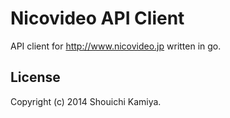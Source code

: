 # Nicovideo API Client

API client for http://www.nicovideo.jp written in go.

## License

Copyright (c) 2014 Shouichi Kamiya.
